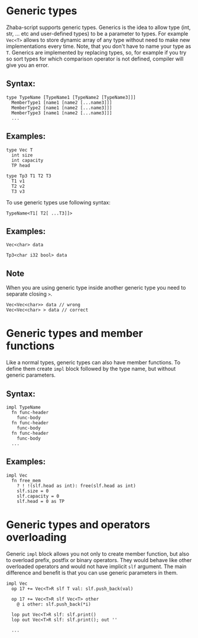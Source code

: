 # Generic types

Zhaba-script supports generic types. Generics is the idea to allow type (int, str, … etc and user-defined types) to be a parameter to types. For example `Vec<T>` allows to store dynamic array of any type without need to make new implementations every time. Note, that you don't have to name your type as `T`. Generics are implemented by replacing types, so, for example if you try so sort types for which comparison operator is not defined, compiler will give you an error.

## Syntax:

```zh
type TypeName [TypeName1 [TypeName2 [TypeName3]]]
  MemberType1 [name1 [name2 [...name3]]]
  MemberType2 [name1 [name2 [...name3]]]
  MemberType3 [name1 [name2 [...name3]]]
  ...
```

## Examples:

```zh
type Vec T
  int size
  int capacity
  TP head
```

```zh
type Tp3 T1 T2 T3
  T1 v1
  T2 v2
  T3 v3
```

To use generic types use following syntax:

```zh
TypeName<T1[ T2[ ...T3]]>
```

## Examples:

```zh
Vec<char> data

Tp3<char i32 bool> data
```

## Note

When you are using generic type inside another generic type you need to separate closing `>`.

```zh
Vec<Vec<char>> data // wrong
Vec<Vec<char> > data // correct
```

# Generic types and member functions

Like a normal types, generic types can also have member functions. To define them create `impl` block followed by the type name, but without generic parameters.

## Syntax:

```zh
impl TypeName
  fn func-header
    func-body
  fn func-header
    func-body
  fn func-header
    func-body
  ...
```

## Examples:

```zh
impl Vec
  fn free_mem
    ? ! !(slf.head as int): free(slf.head as int)
    slf.size = 0
    slf.capacity = 0
    slf.head = 0 as TP
```

# Generic types and operators overloading

Generic `impl` block allows you not only to create member function, but also to overload prefix, postfix or binary operators. They would behave like other overloaded operators and would not have implicit `slf` argument. The main difference and benefit is that you can use generic parameters in them.

```zh
impl Vec
  op 17 += Vec<T>R slf T val: slf.push_back(val)

  op 17 += Vec<T>R slf Vec<T> other
    @ i other: slf.push_back(*i)

  lop put Vec<T>R slf: slf.print()
  lop out Vec<T>R slf: slf.print(); out ''

  ...
```
